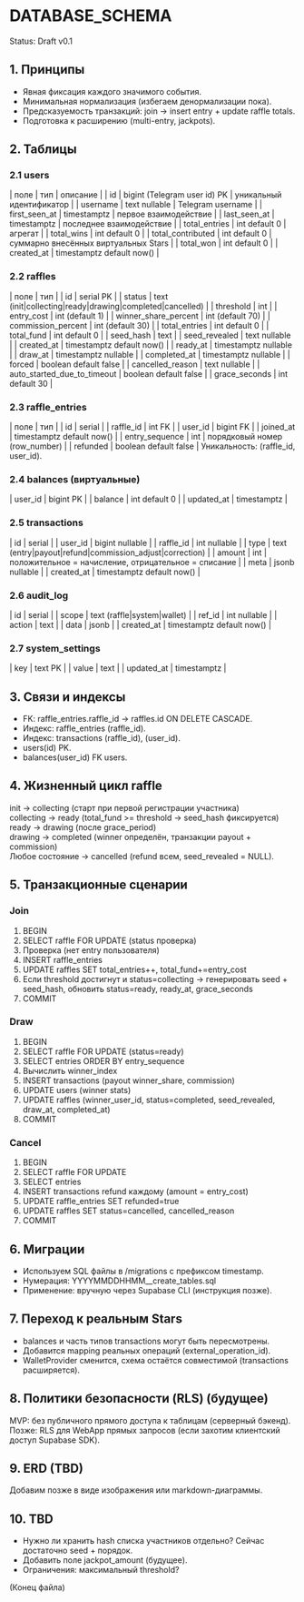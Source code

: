 # DATABASE_SCHEMA
Status: Draft v0.1

## 1. Принципы
- Явная фиксация каждого значимого события.
- Минимальная нормализация (избегаем денормализации пока).
- Предсказуемость транзакций: join → insert entry + update raffle totals.
- Подготовка к расширению (multi-entry, jackpots).

## 2. Таблицы

### 2.1 users
| поле | тип | описание |
| id | bigint (Telegram user id) PK | уникальный идентификатор |
| username | text nullable | Telegram username |
| first_seen_at | timestamptz | первое взаимодействие |
| last_seen_at | timestamptz | последнее взаимодействие |
| total_entries | int default 0 | агрегат |
| total_wins | int default 0 |
| total_contributed | int default 0 | суммарно внесённых виртуальных Stars |
| total_won | int default 0 |
| created_at | timestamptz default now() |

### 2.2 raffles
| поле | тип |
| id | serial PK |
| status | text (init|collecting|ready|drawing|completed|cancelled) |
| threshold | int |
| entry_cost | int (default 1) |
| winner_share_percent | int (default 70) |
| commission_percent | int (default 30) |
| total_entries | int default 0 |
| total_fund | int default 0 |
| seed_hash | text |
| seed_revealed | text nullable |
| created_at | timestamptz default now() |
| ready_at | timestamptz nullable |
| draw_at | timestamptz nullable |
| completed_at | timestamptz nullable |
| forced | boolean default false |
| cancelled_reason | text nullable |
| auto_started_due_to_timeout | boolean default false |
| grace_seconds | int default 30 |

### 2.3 raffle_entries
| поле | тип |
| id | serial |
| raffle_id | int FK |
| user_id | bigint FK |
| joined_at | timestamptz default now() |
| entry_sequence | int | порядковый номер (row_number) |
| refunded | boolean default false |
Уникальность: (raffle_id, user_id).

### 2.4 balances (виртуальные)
| user_id | bigint PK |
| balance | int default 0 |
| updated_at | timestamptz |

### 2.5 transactions
| id | serial |
| user_id | bigint nullable |
| raffle_id | int nullable |
| type | text (entry|payout|refund|commission_adjust|correction) |
| amount | int | положительное = начисление, отрицательное = списание |
| meta | jsonb nullable |
| created_at | timestamptz default now() |

### 2.6 audit_log
| id | serial |
| scope | text (raffle|system|wallet) |
| ref_id | int nullable |
| action | text |
| data | jsonb |
| created_at | timestamptz default now() |

### 2.7 system_settings
| key | text PK |
| value | text |
| updated_at | timestamptz |

## 3. Связи и индексы
- FK: raffle_entries.raffle_id → raffles.id ON DELETE CASCADE.
- Индекс: raffle_entries (raffle_id).
- Индекс: transactions (raffle_id), (user_id).
- users(id) PK.
- balances(user_id) FK users.

## 4. Жизненный цикл raffle
init → collecting (старт при первой регистрации участника)  
collecting → ready (total_fund >= threshold → seed_hash фиксируется)  
ready → drawing (после grace_period)  
drawing → completed (winner определён, транзакции payout + commission)  
Любое состояние → cancelled (refund всем, seed_revealed = NULL).

## 5. Транзакционные сценарии
### Join
1. BEGIN
2. SELECT raffle FOR UPDATE (status проверка)
3. Проверка (нет entry пользователя)
4. INSERT raffle_entries
5. UPDATE raffles SET total_entries++, total_fund+=entry_cost
6. Если threshold достигнут и status=collecting → генерировать seed + seed_hash, обновить status=ready, ready_at, grace_seconds
7. COMMIT

### Draw
1. BEGIN
2. SELECT raffle FOR UPDATE (status=ready)
3. SELECT entries ORDER BY entry_sequence
4. Вычислить winner_index
5. INSERT transactions (payout winner_share, commission)
6. UPDATE users (winner stats)
7. UPDATE raffles (winner_user_id, status=completed, seed_revealed, draw_at, completed_at)
8. COMMIT

### Cancel
1. BEGIN
2. SELECT raffle FOR UPDATE
3. SELECT entries
4. INSERT transactions refund каждому (amount = entry_cost)
5. UPDATE raffle_entries SET refunded=true
6. UPDATE raffles SET status=cancelled, cancelled_reason
7. COMMIT

## 6. Миграции
- Используем SQL файлы в /migrations с префиксом timestamp.
- Нумерация: YYYYMMDDHHMM__create_tables.sql
- Применение: вручную через Supabase CLI (инструкция позже).

## 7. Переход к реальным Stars
- balances и часть типов transactions могут быть пересмотрены.
- Добавится mapping реальных операций (external_operation_id).
- WalletProvider сменится, схема остаётся совместимой (transactions расширяется).

## 8. Политики безопасности (RLS) (будущее)
MVP: без публичного прямого доступа к таблицам (серверный бэкенд).
Позже: RLS для WebApp прямых запросов (если захотим клиентский доступ Supabase SDK).

## 9. ERD (TBD)
Добавим позже в виде изображения или markdown-диаграммы.

## 10. TBD
- Нужно ли хранить hash списка участников отдельно? Сейчас достаточно seed + порядок.
- Добавить поле jackpot_amount (будущее).
- Ограничения: максимальный threshold?

(Конец файла)
